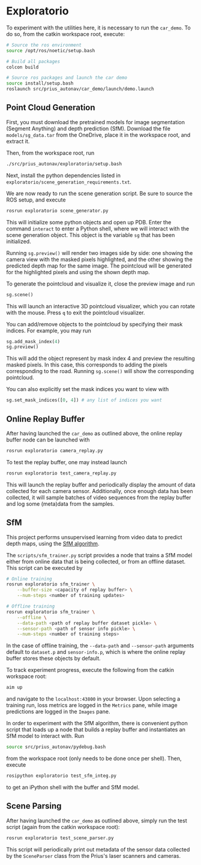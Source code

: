 # Exploratorio
To experiment with the utilities here, it is necessary to run the `car_demo`.
To do so, from the catkin workspace root, execute:

```bash
# Source the ros environment
source /opt/ros/noetic/setup.bash

# Build all packages
colcon build

# Source ros packages and launch the car demo
source install/setup.bash
roslaunch src/prius_autonav/car_demo/launch/demo.launch
```

## Point Cloud Generation
First, you must download the pretrained models for image segmentation (Segment
Anything) and depth prediction (SfM). Download the file `models/sg_data.tar` from
the OneDrive, place it in the workspace root, and extract it.

Then, from the workspace root, run

```bash
./src/prius_autonav/exploratorio/setup.bash
```

Next, install the python dependencies listed in `exploratorio/scene_generation_requirements.txt`.

We are now ready to run the scene generation script. Be sure to source the ROS setup, and execute

```bash
rosrun exploratorio scene_generator.py
```

This will initialize some python objects and open up PDB. Enter the command `interact` to
enter a Python shell, where we will interact with the scene generation object. This object
is the variable `sg` that has been initialized.

Running `sg.preview()` will render two images side by side: one showing the
camera view with the masked pixels highlighted, and the other showing the predicted depth map
for the same image. The pointcloud will be generated for the highlighted pixels and using the
shown depth map.

To generate the pointcloud and visualize it, close the preview image and run

```python
sg.scene()
```

This will launch an interactive 3D pointcloud visualizer, which you can rotate with the mouse.
Press `q` to exit the pointcloud visualizer. 

You can add/remove objects to the pointcloud by specifying their mask indices. For example,
you may run

```python
sg.add_mask_index(4)
sg.preview()
```

This will add the object represent by mask index 4 and preview the resulting masked pixels.
In this case, this corresponds to adding the pixels corresponding to the road.
Running `sg.scene()` will show the corresponding pointcloud.

You can also explicitly set the mask indices you want to view with

```python
sg.set_mask_indices([0, 4]) # any list of indices you want
```


## Online Replay Buffer
After having launched the `car_demo` as outlined above,
the online replay buffer node can be launched with

```bash
rosrun exploratorio camera_replay.py
```

To test the replay buffer, one may instead launch

```bash
rosrun exploratorio test_camera_replay.py
```

This will launch the replay buffer and periodically display the
amount of data collected for each camera sensor. Additionally,
once enough data has been collected, it will sample batches of
video sequences from the replay buffer and log some (meta)data from
the samples.

## SfM
This project performs unsupervised learning from video data to predict
depth maps, using the [SfM algorithm](https://arxiv.org/abs/1704.07813).

The `scripts/sfm_trainer.py` script provides a node that trains a SfM model
either from online data that is being collected, or from an offline dataset.
This script can be executed by

```bash
# Online training
rosrun exploratorio sfm_trainer \
    --buffer-size <capacity of replay buffer> \
    --num-steps <number of training updates>

# Offline training
rosrun exploratorio sfm_trainer \
    --offline \
    --data-path <path of replay buffer dataset pickle> \
    --sensor-path <path of sensor info pickle> \
    --num-steps <number of training steps>
```

In the case of offline training, the `--data-path` and `--sensor-path` arguments
default to `dataset.p` and `sensor-info.p`, which is where the online replay buffer
stores these objects by default.

To track experiment progress, execute the following from the catkin workspace root:

```bash
aim up
```

and navigate to the `localhost:43800` in your browser. Upon selecting a training run,
loss metrics are logged in the `Metrics` pane, while image predictions are logged in the
`Images` pane.

In order to experiment with the SfM algorithm, there is convenient python
script that loads up a node that builds a replay buffer and instantiates an
SfM model to interact with. Run

```bash
source src/prius_autonav/pydebug.bash
```

from the workspace root (only needs to be done once per shell). Then, execute

```bash
rosipython exploratorio test_sfm_integ.py
```

to get an iPython shell with the buffer and SfM model.

## Scene Parsing
After having launched the `car_demo` as outlined above,
simply run the test script (again from the catkin workspace root):

```bash
rosrun exploratorio test_scene_parser.py
```

This script will periodically print out metadata of the sensor data collected
by the `SceneParser` class from the Prius's laser scanners and cameras.
